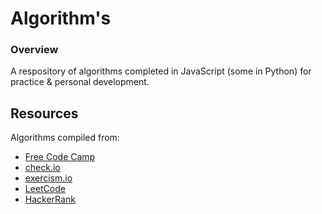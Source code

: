 # Algorithm's

### Overview

A respository of algorithms completed in JavaScript (some in Python) for practice & personal development.

## Resources

Algorithms compiled from:

* [Free Code Camp](https://www.freecodecamp.org/)
* [check.io](https://checkio.org/)
* [exercism.io](http://exercism.io/)
* [LeetCode](https://leetcode.com/)
* [HackerRank](https://www.hackerrank.com/)
